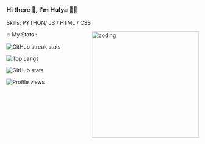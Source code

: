 ### Hi there 👋, I'm Hulya 👩‍💻


Skills: PYTHON/ JS / HTML / CSS

<img align="right" alt="coding" width="280" src="https://media.tenor.com/rePDfDWO3XoAAAAd/hacking.gif">
 
🔥 My Stats :

![GitHub streak stats](https://streak-stats.demolab.com/?user=Hulyamr13&theme=dark)  

[![Top Langs](https://github-readme-stats.vercel.app/api/top-langs/?username=Hulyamr13&theme=dark)](https://github.com/anuraghazra/github-readme-stats)

![GitHub stats](https://github-readme-stats.vercel.app/api?username=Hulyamr13&theme=dark&show_icons=true&count_private=true)  

![Profile views](https://gpvc.arturio.dev/hulyamr13)  
